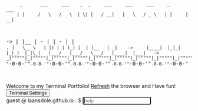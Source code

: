 <div class="cli-body">
    <div class="container">
      <pre id="laansdole-logo">
    
         _       ___     ___    _  _     ___     ___     ___     _       ___   
        | |     /   \   /   \  | \| |   / __|   |   \   / _ \   | |     | __|  
 ->     | |__   | - |   | - |  | .` |   \__ \   | |) | | (_) |  | |__   | _|   
 ->     |____|  |_|_|   |_|_|  |_|\_|   |___/   |___/   \___/   |____|  |___|  
 ->   _|"""""|_|"""""|_|"""""|_|"""""|_|"""""|_|"""""|_|"""""|_|"""""|_|"""""| 
      "`-0-0-'"`-0-0-'"`-0-0-'"`-0-0-'"`-0-0-'"`-0-0-'"`-0-0-'"`-0-0-'"`-0-0-'                                                      
    </pre>
      Welcome to my Terminal Portfolio! <a href="https://laansdole.github.io/LaansDole/cli/" target="_self">Refresh</a> the browser and Have fun!
      <div class="setting">
        <button id="settingsButton">Terminal Settings</button>
        <dialog id="settingsDialog">
          <form method="dialog">
            <select id="fontSelector" title="Choose a font">
              <option value="CaskaydiaCoveNerdFont-Bold">
                CaskaydiaCoveNerdFont-Bold
              </option>
              <option value="CaskaydiaCoveNerdFont-BoldItalic">
                CaskaydiaCoveNerdFont-BoldItalic
              </option>
              <option value="CaskaydiaCoveNerdFont-ExtraLight">
                CaskaydiaCoveNerdFont-ExtraLight
              </option>
              <option value="CaskaydiaCoveNerdFont-ExtraLightItalic">
                CaskaydiaCoveNerdFont-ExtraLightItalic
              </option>
              <option value="CaskaydiaCoveNerdFont-Italic">
                CaskaydiaCoveNerdFont-Italic
              </option>
            </select>
            <label id="labelGuestColor" for="guestColorSelector">Guest Color:</label>
            <input type="color" id="guestColorSelector" value="#2fbb4f" />
            <label id="labelHostnameColor" for="hostnameColorSelector">Hostname Color:<label>
            <input type="color" id="hostnameColorSelector" value="#b026ff" />
            <button onclick="changeSettings()">Apply Settings</button>
            <button type="button" onclick="resetSettings()">
              Reset to Default
            </button>
          </form>
          <button id="closeButton">x</button>
        </dialog>
      </div>
      <div class="terminal">
        <label for="prompt">
          <div class="flexbox">
            <span id="guest" class="green nospace">guest</span>
            <span class="light-dark nospace">@</span>
            <span id="hostname" class="purple nospace">laansdole.github.io</span>
            <!-- <span class="light-dark nospace">:$ ~ </span> -->
            <span class="light-dark nospace">:</span>
            <span class="light-dark space">$</span>
            <span><input id="prompt" type="text" placeholder="help" autocomplete="on" autofocus/></span>
          </div>
        </label>
      </div>
    </div>
</div>